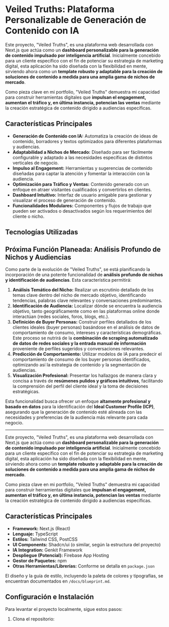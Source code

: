 # Veiled Truths: Plataforma Personalizable de Generación de Contenido con IA

Este proyecto, "Veiled Truths", es una plataforma web desarrollada con Next.js que actúa como un **dashboard personalizable para la generación de contenido impulsado por inteligencia artificial**. Inicialmente concebido para un cliente específico con el fin de potenciar su estrategia de marketing digital, esta aplicación ha sido diseñada con la flexibilidad en mente, sirviendo ahora como un **template robusto y adaptable para la creación de soluciones de contenido a medida para una amplia gama de nichos de mercado**.

Como pieza clave en mi portfolio, "Veiled Truths" demuestra mi capacidad para construir herramientas digitales que **impulsan el engagement, aumentan el tráfico y, en última instancia, potencian las ventas** mediante la creación estratégica de contenido dirigido a audiencias específicas.

## Características Principales

*   **Generación de Contenido con IA:** Automatiza la creación de ideas de contenido, borradores y textos optimizados para diferentes plataformas y audiencias.
*   **Adaptabilidad a Nichos de Mercado:** Diseñado para ser fácilmente configurable y adaptado a las necesidades específicas de distintos verticales de negocio.
*   **Impulso al Engagement:** Herramientas y sugerencias de contenido diseñadas para captar la atención y fomentar la interacción con la audiencia.
*   **Optimización para Tráfico y Ventas:** Contenido generado con un enfoque en atraer visitantes cualificados y convertirlos en clientes.
*   **Dashboard Intuitivo:** Interfaz de usuario amigable para gestionar y visualizar el proceso de generación de contenido.
*   **Funcionalidades Modulares:** Componentes y flujos de trabajo que pueden ser activados o desactivados según los requerimientos del cliente o nicho.

## Tecnologías Utilizadas

## Próxima Función Planeada: Análisis Profundo de Nichos y Audiencias

Como parte de la evolución de "Veiled Truths", se está planificando la incorporación de una potente funcionalidad de **análisis profundo de nichos y identificación de audiencias**. Esta característica permitirá:

1.  **Análisis Temático del Nicho:** Realizar un escrutinio detallado de los temas clave dentro del nicho de mercado objetivo, identificando tendencias, palabras clave relevantes y conversaciones predominantes.
2.  **Identificación de Audiencia:** Localizar dónde se encuentra la audiencia objetivo, tanto geográficamente como en las plataformas online donde interactúan (redes sociales, foros, blogs, etc.).
3.  **Definición de Buyer Personas:** Construir perfiles detallados de los clientes ideales (buyer personas) basándose en el análisis de datos de comportamiento de consumo, intereses y características demográficas. Este proceso se nutrirá de la **combinación de scraping automatizado de datos de redes sociales y la entrada manual de información** proveniente de perfiles sugeridos y conversaciones relevantes.
4.  **Predicción de Comportamiento:** Utilizar modelos de IA para predecir el comportamiento de consumo de los buyer personas identificados, optimizando así la estrategia de contenido y la segmentación de audiencias.
5.  **Visualización Profesional:** Presentar los hallazgos de manera clara y concisa a través de **resúmenes pulidos y gráficos intuitivos**, facilitando la comprensión del perfil del cliente ideal y la toma de decisiones estratégicas.

Esta funcionalidad busca ofrecer un enfoque **altamente profesional y basado en datos** para la identificación del **Ideal Customer Profile (ICP)**, asegurando que la generación de contenido esté alineada con las necesidades y preferencias de la audiencia más relevante para cada negocio.

---

Este proyecto, "Veiled Truths", es una plataforma web desarrollada con Next.js que actúa como un **dashboard personalizable para la generación de contenido impulsado por inteligencia artificial**. Inicialmente concebido para un cliente específico con el fin de potenciar su estrategia de marketing digital, esta aplicación ha sido diseñada con la flexibilidad en mente, sirviendo ahora como un **template robusto y adaptable para la creación de soluciones de contenido a medida para una amplia gama de nichos de mercado**.

Como pieza clave en mi portfolio, "Veiled Truths" demuestra mi capacidad para construir herramientas digitales que **impulsan el engagement, aumentan el tráfico y, en última instancia, potencian las ventas** mediante la creación estratégica de contenido dirigido a audiencias específicas.

## Características Principales

*   **Framework:** Next.js (React)
*   **Lenguaje:** TypeScript
*   **Estilos:** Tailwind CSS, PostCSS
*   **UI Components:** Shadcn/ui (o similar, según la estructura del proyecto)
*   **IA Integration:** Genkit Framework
*   **Despliegue (Potencial):** Firebase App Hosting
*   **Gestor de Paquetes:** npm
*   **Otras Herramientas/Librerías:** Conforme se detalla en `package.json`

El diseño y la guía de estilo, incluyendo la paleta de colores y tipografías, se encuentran documentados en `/docs/blueprint.md`.

## Configuración e Instalación

Para levantar el proyecto localmente, sigue estos pasos:

1.  Clona el repositorio:


```